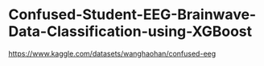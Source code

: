 # Confused-Student-EEG-Brainwave-Data-Classification-using-XGBoost
https://www.kaggle.com/datasets/wanghaohan/confused-eeg
